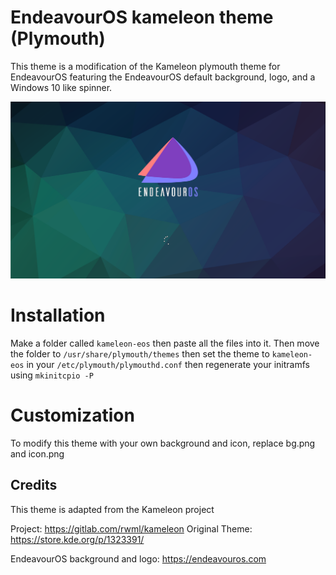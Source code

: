 # EndeavourOS kameleon theme (Plymouth)

This theme is a modification of the Kameleon plymouth theme for EndeavourOS featuring the EndeavourOS default background, logo, and a Windows 10 like spinner.

![Kameleon-eos preview](/kameleon-eos-preview.png)

# Installation

Make a folder called `kameleon-eos` then paste all the files into it. Then move the folder to `/usr/share/plymouth/themes` then set the theme to `kameleon-eos` in your `/etc/plymouth/plymouthd.conf` then regenerate your initramfs using `mkinitcpio -P` 

# Customization

To modify this theme with your own background and icon, replace bg.png and icon.png

## Credits

This theme is adapted from the Kameleon project 

Project: https://gitlab.com/rwml/kameleon
Original Theme: https://store.kde.org/p/1323391/

EndeavourOS background and logo: https://endeavouros.com

